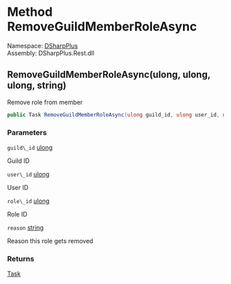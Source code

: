 # Method RemoveGuildMemberRoleAsync

Namespace: [DSharpPlus](DSharpPlus.md)  
Assembly: DSharpPlus.Rest.dll

## <a id="DSharpPlus_DiscordRestClient_RemoveGuildMemberRoleAsync_System_UInt64_System_UInt64_System_UInt64_System_String_"></a>RemoveGuildMemberRoleAsync\(ulong, ulong, ulong, string\)

Remove role from member

```csharp
public Task RemoveGuildMemberRoleAsync(ulong guild_id, ulong user_id, ulong role_id, string reason)
```

### Parameters

`guild\_id` [ulong](https://learn.microsoft.com/dotnet/api/system.uint64)

Guild ID

`user\_id` [ulong](https://learn.microsoft.com/dotnet/api/system.uint64)

User ID

`role\_id` [ulong](https://learn.microsoft.com/dotnet/api/system.uint64)

Role ID

`reason` [string](https://learn.microsoft.com/dotnet/api/system.string)

Reason this role gets removed

### Returns

[Task](https://learn.microsoft.com/dotnet/api/system.threading.tasks.task)

